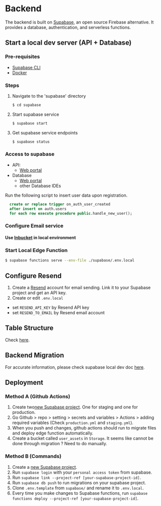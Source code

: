 # Backend
The backend is built on [Supabase](https://supabase.io/), an open source Firebase alternative. It provides a database, authentication, and serverless functions.
## Start a local dev server (API + Database)
### Pre-requisites
- [Supabase CLI](https://supabase.com/docs/guides/cli/getting-started#updating-the-supabase-cli)
- [Docker](https://docs.docker.com/get-docker/)

### Steps
1. Navigate to the 'supabase' directory
    ```sh
    $ cd supabase
    ```
1. Start supabase service
    ```sh
    $ supabase start
    ```
1. Get supabase service endpoints
    ```sh
    $ supabase status
    ```

### Access to supabase
- API:
  - [Web portal](http://localhost:54323/project/default)
- Database
  - [Web portal](http://localhost:54323/project/default)
  - other Database IDEs

Run the following script to insert user data upon registration.
```sql
  create or replace trigger on_auth_user_created
  after insert on auth.users
  for each row execute procedure public.handle_new_user();
```

### Configure Email service
#### Use [Inbucket](http://localhost:54324) in local environment


### Start Local Edge Function
```sh
$ supabase functions serve --env-file ./supabase/.env.local
```

## Configure Resend
1. Create a [Resend](https://resend.com) account for email sending. Link it to your Supabase project and get an API key.
1. Create or edit `.env.local`
  - set `RESEND_API_KEY` by Resend API key
  - set `RESEND_TO_EMAIL` by Resend email account

## Table Structure

Check [here](https://dbdiagram.io/d/Referalah-651b7b71ffbf5169f0e71a7a).


## Backend Migration

For accurate information, please check supabase local dev doc [here](https://supabase.com/docs/guides/cli/local-development).

## Deployment


### Method A (Github Actions)

1. Create two[new Supabase project](https://supabase.com/dashboard/projects). One for staging and one for production.
2. Go Github > repo > setting > secrets and variables > Actions > adding required variables (Check `production.yml` and `staging.yml`).
3. When you push and changes, github actions should run to migrate files and deploy edge function automatically.
4. Create a bucket called `user_assets` in `Storage`. It seems like cannot be done through migration ? Need to do manually.

### Method B (Commands)

1. Create a [new Supabase project](https://supabase.com/dashboard/projects).
2. Run `supabase login` with your `personal access token` from supabase.
3. Run `supabase link --project-ref [your-supabase-project-id]`.
4. Run `supabase db push` to run migrations on your supabase project.
5. Clone `.env.template` from `supabase/` and rename it to `.env.local`.
6. Every time you make changes to Supabase functions, run `supabase functions deploy --project-ref [your-supabase-project-id]`.

